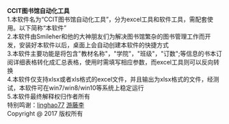 ﻿<b>CCIT图书馆自动化工具</b><br />
1.本软件名为“CCIT图书馆自动化工具”，分为excel工具和软件工具，需配套使用。以下简称“本软件”<br />
2.本软件由Smileher和他的大神朋友们为解决图书馆繁杂的图书管理工作而开发，安装好本软件以后，桌面上会自动创建本软件的快捷方式<br />
3.本软件主要功能是将包含"教材名称"，"学院"，"班级"，"订数";等信息的书本订阅详细表格转化成汇总表格，使用时需填写相应参数，而excel工具则可以反向转换<br />
4.本软件仅支持xlsx或者xls格式的excel文件，并且输出为xlsx格式的文件，经测试，本软件可在win7/win8/win10等系统上稳定运行<br />
5.本软件最终解释权归作者所有 <br />
特别鸣谢：<a href="https://github.com/cloudsling">linghao77</a> <a href="http://tieba.baidu.com/home/main?un=%E6%B8%B8%E8%97%A4%E6%9D%8E&ie=utf-8&fr=pb&ie=utf-8">游藤李</a><br />
Copyright @ 2017 版权所有 
